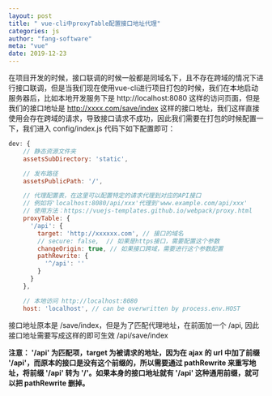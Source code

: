 ```yaml
---
layout: post
title: " vue-cli中proxyTable配置接口地址代理"
categories: js
author: "fang-software"
meta: "vue"
date: 2019-12-23
---
```


在项目开发的时候，接口联调的时候一般都是同域名下，且不存在跨域的情况下进行接口联调，但是当我们现在使用vue-cli进行项目打包的时候，我们在本地启动服务器后，比如本地开发服务下是 http://localhost:8080 这样的访问页面，但是我们的接口地址是 http://xxxx.com/save/index 这样的接口地址，我们这样直接使用会存在跨域的请求，导致接口请求不成功，因此我们需要在打包的时候配置一下，我们进入 config/index.js 代码下如下配置即可：
``` js
dev: {
    // 静态资源文件夹
    assetsSubDirectory: 'static',

    // 发布路径
    assetsPublicPath: '/',

    // 代理配置表，在这里可以配置特定的请求代理到对应的API接口
    // 例如将'localhost:8080/api/xxx'代理到'www.example.com/api/xxx'
    // 使用方法：https://vuejs-templates.github.io/webpack/proxy.html
    proxyTable: {
      '/api': {
        target: 'http://xxxxxx.com', // 接口的域名
        // secure: false,  // 如果是https接口，需要配置这个参数
        changeOrigin: true, // 如果接口跨域，需要进行这个参数配置
        pathRewrite: {
          '^/api': ''
        }
      }
    },

    // 本地访问 http://localhost:8080
    host: 'localhost', // can be overwritten by process.env.HOST
```
接口地址原本是 /save/index，但是为了匹配代理地址，在前面加一个 /api,  因此接口地址需要写成这样的即可生效 /api/save/index

**注意： '/api' 为匹配项，target 为被请求的地址，因为在 ajax 的 url 中加了前缀 '/api'，而原本的接口是没有这个前缀的，所以需要通过 pathRewrite 来重写地址，将前缀 '/api' 转为 '/'。如果本身的接口地址就有 '/api' 这种通用前缀，就可以把 pathRewrite 删掉。**